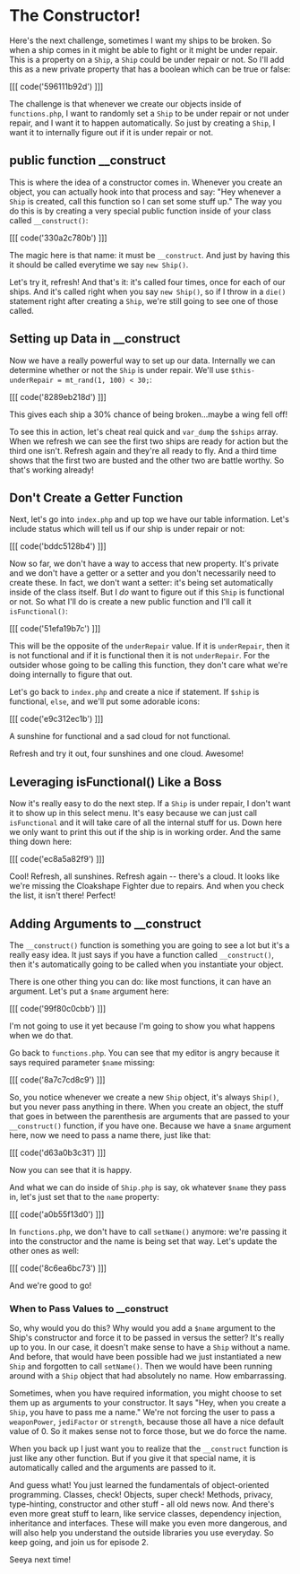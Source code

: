 # The Constructor!

Here's the next challenge, sometimes I want my ships to be broken. So when
a ship comes in it might be able to fight or it might be under repair. This
is a property on a `Ship`, a `Ship` could be under repair or not. So I'll
add this as a new private property that has a boolean which can be true or
false:

[[[ code('596111b92d') ]]]

The challenge is that whenever we create our objects inside of `functions.php`,
I want to randomly set a `Ship` to be under repair or not under repair, and
I want it to happen automatically. So just by creating a `Ship`, I want it
to internally figure out if it is under repair or not. 

## public function __construct

This is where the idea of a constructor comes in. Whenever you create an
object, you can actually hook into that process and say: "Hey whenever a
`Ship` is created, call this function so I can set some stuff up." The way
you do this is by creating a very special public function inside of your
class called `__construct()`:

[[[ code('330a2c780b') ]]]

The magic here is that name: it must be `__construct`. And just by having
this it should be called everytime we say `new Ship()`. 

Let's try it, refresh! And that's it: it's called four times, once for each
of our ships. And it's called right when you say `new Ship()`, so if I throw
in a `die()` statement right after creating a `Ship`, we're still going to
see one of those called. 

## Setting up Data in __construct

Now we have a really powerful way to set up our data. Internally we can determine
whether or not the `Ship` is under repair. We'll use `$this- underRepair = mt_rand(1, 100) < 30;`:

[[[ code('8289eb218d') ]]]

This gives each ship a 30% chance of being broken...maybe a wing fell off!

To see this in action, let's cheat real quick and `var_dump` the `$ships`
array. When we refresh we can see the first two ships are ready for action
but the third one isn't. Refresh again and they're all ready to fly. And
a third time shows that the first two are busted and the other two are 
battle worthy. So that's working already!

## Don't Create a Getter Function

Next, let's go into `index.php` and up top we have our table information.
Let's include status which will tell us if our ship is under repair or not:

[[[ code('bddc5128b4') ]]]

Now so far, we don't have a way to access that new property. It's private
and we don't have a getter or a setter and you don't necessarily need to
create these. In fact, we don't want a setter: it's being set automatically
inside of the class itself. But I *do* want to figure out if this `Ship` is
functional or not. So what I'll do is create a new public
function and I'll call it `isFunctional()`:

[[[ code('51efa19b7c') ]]]

This will be the opposite of the `underRepair` value. If it is `underRepair`,
then it is not functional and if it is functional then it is not `underRepair`.
For the outsider whose going to be calling this function, they don't care
what we're doing internally to figure that out.

Let's go back to `index.php` and create a nice if statement. If `$ship` is
functional, `else`, and we'll put some adorable icons:

[[[ code('e9c312ec1b') ]]]

A sunshine for functional and a sad cloud for not functional.

Refresh and try it out, four sunshines and one cloud. Awesome! 

## Leveraging isFunctional() Like a Boss

Now it's really easy to do the next step. If a `Ship` is under repair, I
don't want it to show up in this select menu. It's easy because we can just
call `isFunctional` and it will take care of all the internal stuff for us.
Down here we only want to print this out if the ship is in working order.
And the same thing down here:

[[[ code('ec8a5a82f9') ]]]

Cool! Refresh, all sunshines. Refresh again -- there's a cloud. It looks
like we're missing the Cloakshape Fighter due to repairs. And when you check
the list, it isn't there! Perfect!

## Adding Arguments to __construct

The `__construct()` function is something you are going to see a lot but
it's a really easy idea. It just says if you have a function called `__construct()`,
then it's automatically going to be called when you instantiate your object.

There is one other thing you can do: like most functions, it can have an
argument. Let's put a `$name` argument here:

[[[ code('99f80c0cbb') ]]]

I'm not going to use it yet because I'm going to show you what happens when
we do that. 

Go back to `functions.php`. You can see that my editor is angry because it
says required parameter `$name` missing:

[[[ code('8a7c7cd8c9') ]]]

So, you notice whenever we create a new `Ship` object, it's always `Ship()`,
but you never pass anything in there. When you create an object, the stuff
that goes in between the parenthesis are arguments that are passed to your
`__construct()` function, if you have one. Because we have a `$name` argument
here, now we need to pass a name there, just like that:

[[[ code('d63a0b3c31') ]]]

Now you can see that it is happy. 

And what we can do inside of `Ship.php` is say, ok whatever `$name` they
pass in, let's just set that to the `name` property:

[[[ code('a0b55f13d0') ]]]

In `functions.php`, we don't have to call `setName()` anymore: we're passing
it into the constructor and the name is being set that way. Let's update
the other ones as well:

[[[ code('8c6ea6bc73') ]]]

And we're good to go!

### When to Pass Values to __construct

So, why would you do this? Why would you add a `$name` argument to the Ship's
constructor and force it to be passed in versus the setter? It's really up
to you. In our case, it doesn't make sense to have a `Ship` without a name.
And before, that would have been possible had we just instantiated a new
`Ship` and forgotten to call `setName()`. Then we would have been running
around with a `Ship` object that had absolutely no name. How embarrassing.

Sometimes, when you have required information, you might choose to set them
up as arguments to your constructor. It says "Hey, when you create a `Ship`,
you have to pass me a name." We're not forcing the user to pass a `weaponPower`,
`jediFactor` or `strength`, because those all have a nice default value of
0. So it makes sense not to force those, but we do force the name.

When you back up I just want you to realize that the `__construct` function
is just like any other function. But if you give it that special name, it
is automatically called and the arguments are passed to it.

And guess what! You just learned the fundamentals of object-oriented programming.
Classes, check! Objects, super check! Methods, privacy, type-hinting, constructor
and other stuff - all old news now. And there's even more great stuff to
learn, like service classes, dependency injection, inheritance and interfaces.
These will make you even more dangerous, and will also help you understand
the outside libraries you use everyday. So keep going, and join us for episode
2.

Seeya next time!
